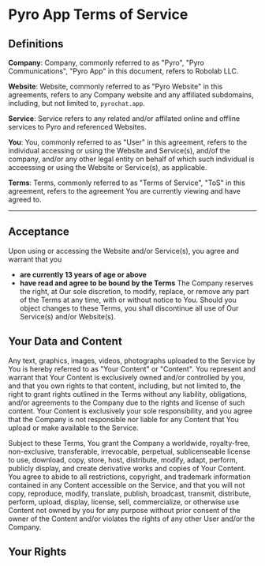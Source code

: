 # Pyro App Terms of Service

## Definitions
**Company**: Company, commonly referred to as "Pyro", "Pyro Communications", "Pyro App" in this document, refers to Robolab LLC.

**Website**: Website, commonly referred to as "Pyro Website" in this agreements, refers to any Company website and any affiliated subdomains, including, but not limited to, `pyrochat.app`.

**Service**: Service refers to any related and/or affilated online and offline services to Pyro and referenced Websites.

**You**: You, commonly referred to as "User" in this agreement, refers to the individual accessing or using the Website and Service(s), and/of the company, and/or any other legal entity on behalf of which such individual is acceessing or using the Website or Service(s), as applicable.

**Terms**: Terms, commonly referred to as "Terms of Service", "ToS" in this agreement, refers to the agreement You are currently viewing and have agreed to.

***
## Acceptance
Upon using or accessing the Website and/or Service(s), you agree and warrant that you
- **are currently 13 years of age or above**
- **have read and agree to be bound by the Terms**
The Company reserves the right, at Our sole discretion, to modify, replace, or remove any part of the Terms at any time, with or without notice to You. Should you object changes to these Terms, you shall discontinue all use of Our Service(s) and/or Website(s).

## Your Data and Content
Any text, graphics, images, videos, photographs uploaded to the Service by You is hereby referred to as "Your Content" or "Content". You represent and warrant that Your Content is exclusively owned and/or controlled by you, and that you own rights to that content, including, but not limited to, the right to grant rights outlined in the Terms without any liability, obligations, and/or agreements to the Company due to the rights and license of such content. Your Content is exclusively your sole responsibility, and you agree that the Company is not responsible nor liable for any Content that You upload or make available to the Service.

Subject to these Terms, You grant the Company a worldwide, royalty-free, non-exclusive, transferable, irrevocable, perpetual, sublicenseable license to use, download, copy, store, host, distribute, modify, adapt, perform, publicly display, and create derivative works and copies of Your Content. You agree to abide to all restrictions, copyright, and trademark information contained in any Content accessible on the Service, and that you will not copy, reproduce, modify, translate, publish, broadcast, transmit, distribute, perform, upload, display, license, sell, commercialize, or otherwise use Content not owned by you for any purpose without prior consent of the owner of the Content and/or violates the rights of any other User and/or the Company.

## Your Rights
